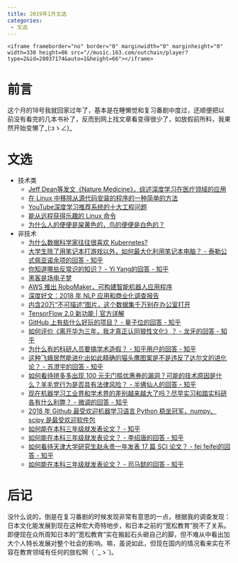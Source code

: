 ```yaml
---
title: 2019年1月文选
categories:
 - 文选
---
```


    <iframe frameborder="no" border="0" marginwidth="0" marginheight="0" width=330 height=86 src="//music.163.com/outchain/player?type=2&id=28037174&auto=1&height=66"></iframe>

# 前言

这个月的18号我就回家过年了，基本是在睡懒觉和复习番剧中度过，还顺便把以前没有看完的几本书补了，反而到网上找文章看变得很少了，如放假前所料，我果然开始变懒了_(:зゝ∠)_

# 文选

* 技术类
  * [Jeff Dean等发文《Nature Medicine》，综述深度学习在医疗领域的应用](https://zhuanlan.zhihu.com/p/54753994)
  * [在 Linux 中移除从源代码安装的程序的一种简单的方法](https://zhuanlan.zhihu.com/p/54750603)
  * [YouTube深度学习推荐系统的十大工程问题](https://zhuanlan.zhihu.com/p/52504407)
  * [能从远程获得乐趣的 Linux 命令](https://zhuanlan.zhihu.com/p/54750675)
  * [为什么人的便便是屎黄色的，鸟的便便是白色的？](https://zhuanlan.zhihu.com/p/31356759)
* 非技术
  * [为什么数据科学家往往很喜欢 Kubernetes?](https://www.infoq.cn/article/CRG3d8-wizPiRLSiiOfP)
  * [大学生除了用笔记本打游戏以外，如何最大化利用笔记本电脑？ - 泰勒公式佩亚诺余项的回答 - 知乎](https://www.zhihu.com/question/308214926/answer/569319518)
  * [你知道哪些反常识的知识？ - Yi Yang的回答 - 知乎](https://www.zhihu.com/question/267108394/answer/319675973)
  * [黑客是场电子梦](https://zhuanlan.zhihu.com/p/54714884)
  * [AWS 推出 RoboMaker，可构建智能机器人应用程序](https://www.infoq.cn/article/UB07jLC8RKI_mu6ITi2i)
  * [深度好文：2018 年 NLP 应用和商业化调查报告](https://www.infoq.cn/article/BvlY5qB_pcZRMwsIRgGk)
  * [内含20万“不可描述”图片，这个数据集千万别在办公室打开](https://mp.weixin.qq.com/s/OW_LLM-H_c6Bf0AzuJhEYg)
  * [TensorFlow 2.0 新功能 \| 官方详解](https://zhuanlan.zhihu.com/p/54989649)
  * [GitHub 上有些什么好玩的项目？ - 量子位的回答 - 知乎](https://www.zhihu.com/question/37146954/answer/575304681)
  * [如何评价《离开华为三年，我才真正认同狼性文化》？ - 龙牙的回答 - 知乎](https://www.zhihu.com/question/295004435/answer/501530077)
  * [为什么有的科研人员要搞学术造假？ - 知乎用户的回答 - 知乎](https://www.zhihu.com/question/300070408/answer/568368365)
  * [这种飞蛾居然能进化出如此精确的猫头鹰图案是不是违反了达尔文的进化论？ - 苏澄宇的回答 - 知乎](https://www.zhihu.com/question/309196469/answer/575545589)
  * [如何看待拼多多出现 100 元无门槛优惠券的漏洞？可能的技术原因是什么？羊毛党行为是否具有法律风险？ - 半佛仙人的回答 - 知乎](https://www.zhihu.com/question/309682706/answer/577933329)
  * [现在机器学习工业界和学术界的差别越来越大了吗？尽早实习和踏实科研各有什么利弊？ - 微调的回答 - 知乎](https://www.zhihu.com/question/63883029/answer/227467122)
  * [2018 年 Github 最受欢迎机器学习语言 Python 稳坐冠军，numpy、scipy 是最受欢迎软件包](https://www.infoq.cn/article/Gy8z15D_ooIge1WfmG1U)
  * [如何能在本科三年级就发表论文？ - 知乎](https://www.zhihu.com/question/21427261/answer/21102951)
  * [如何能在本科三年级就发表论文？ - 李绍唐的回答 - 知乎](https://www.zhihu.com/question/21427261/answer/21128955)
  * [如何看待天津大学研究生赵永贵一年发表 17 篇 SCI 论文？ - fei feifei的回答 - 知乎](https://www.zhihu.com/question/39226986/answer/80655643)
  * [如何能在本科三年级就发表论文？ - 司马懿的回答 - 知乎](https://www.zhihu.com/question/21427261/answer/133613214)

# 后记

没什么说的，倒是在复习番剧的时候发现非常有意思的一点，根据我的调查发现：日本文化能发展到现在这种宏大奇特地步，和日本之前的“宽松教育”脱不了关系。即便现在众所周知日本的“宽松教育”实在搬起石头砸自己的脚，但不难从中看出加大个人特长发展对整个社会的影响。嘛，虽说如此，但现在国内的情况看来实在不容在教育领域有任何的放松啊（ ´_ゝ`)。